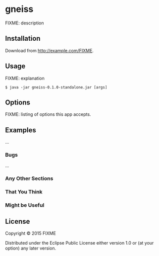 # gneiss

FIXME: description

## Installation

Download from http://example.com/FIXME.

## Usage

FIXME: explanation

    $ java -jar gneiss-0.1.0-standalone.jar [args]

## Options

FIXME: listing of options this app accepts.

## Examples

...

### Bugs

...

### Any Other Sections
### That You Think
### Might be Useful

## License

Copyright © 2015 FIXME

Distributed under the Eclipse Public License either version 1.0 or (at
your option) any later version.
